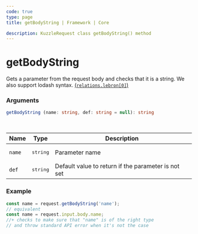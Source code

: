 ```yaml
---
code: true
type: page
title: getBodyString | Framework | Core

description: KuzzleRequest class getBodyString() method
---
```


# getBodyString

<SinceBadge version="2.16.9" />

Gets a parameter from the request body and checks that it is a string.
We also support lodash syntax. [(`relations.lebron[0]`)](https://lodash.com/docs/4.17.15#get)

### Arguments

```ts
getBodyString (name: string, def: string = null): string
```

</br>

| Name   | Type              | Description    |
|--------|-------------------|----------------|
| `name` | <pre>string</pre> | Parameter name |
| `def` | <pre>string</pre> | Default value to return if the parameter is not set |


### Example

```ts
const name = request.getBodyString('name');
// equivalent
const name = request.input.body.name;
//+ checks to make sure that "name" is of the right type
// and throw standard API error when it's not the case
```
